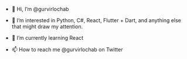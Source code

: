 - 👋 Hi, I’m @gurvirlochab
- 👀 I’m interested in Python, C#, React, Flutter + Dart, and anything else that might draw my attention.
- 🌱 I’m currently learning React

- 📫 How to reach me @gurvirlochab on Twitter

<!---
gurvirlochab/gurvirlochab is a ✨ special ✨ repository because its `README.md` (this file) appears on your GitHub profile.
You can click the Preview link to take a look at your changes.
--->
